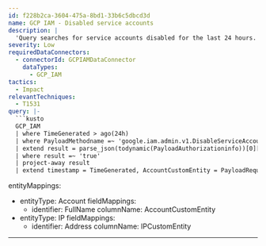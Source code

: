 ```yaml
---
id: f228b2ca-3604-475a-8bd1-33b6c5dbcd3d
name: GCP IAM - Disabled service accounts
description: |
  'Query searches for service accounts disabled for the last 24 hours.'
severity: Low
requiredDataConnectors:
  - connectorId: GCPIAMDataConnector
    dataTypes:
      - GCP_IAM
tactics:
  - Impact
relevantTechniques:
  - T1531
query: |-
  ```kusto
  GCP_IAM
  | where TimeGenerated > ago(24h)
  | where PayloadMethodname =~ 'google.iam.admin.v1.DisableServiceAccount'
  | extend result = parse_json(todynamic(PayloadAuthorizationinfo))[0]['granted']
  | where result =~ 'true'
  | project-away result
  | extend timestamp = TimeGenerated, AccountCustomEntity = PayloadRequestAccountId, IPCustomEntity = SrcIpAddr
  ```
entityMappings:
  - entityType: Account
    fieldMappings:
      - identifier: FullName
        columnName: AccountCustomEntity
  - entityType: IP
    fieldMappings:
      - identifier: Address
        columnName: IPCustomEntity
---
```


